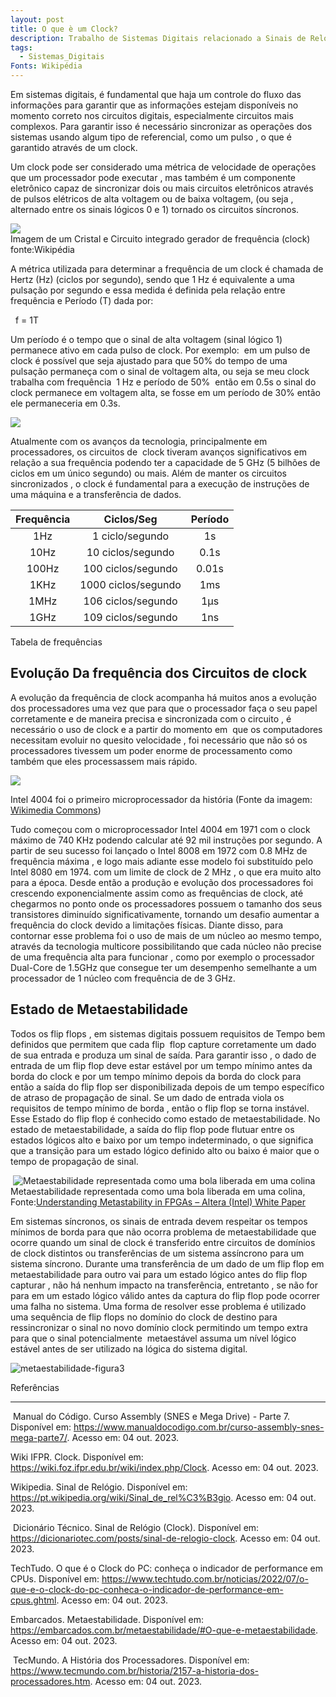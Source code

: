 ```yaml
---
layout: post
title: O que è um Clock?
description: Trabalho de Sistemas Digitais relacionado a Sinais de Relógio (clock)
tags:
  - Sistemas_Digitais
Fonts: Wikipédia
---
```



Em sistemas digitais, é fundamental que haja um controle do fluxo das informações para garantir que as informações estejam disponíveis no momento correto nos circuitos digitais, especialmente circuitos mais complexos. Para garantir isso é necessário sincronizar as operações dos sistemas usando algum tipo de referencial, como um pulso , o que é garantido através de um clock.

Um clock pode ser considerado uma métrica de velocidade de operações que um processador pode executar , mas também é um componente eletrônico capaz de sincronizar dois ou mais circuitos eletrônicos através de pulsos elétricos de alta voltagem ou de baixa voltagem, (ou seja , alternado entre os sinais lógicos 0 e 1) tornado os circuitos síncronos.

  
![](https://lh7-rt.googleusercontent.com/docsz/AD_4nXdj9RYAlEj8qPncmM2e0y5wLe735CaWivR-0GE1El9o-VWf-s_kyS2U0CZH5VWxG5gMkLnr49crdAA2Uw-ZREaq0u5HEr_cL67LhnHhGhj_CFCoSbbk_DR3CA4hVWXiRUpVYe-7CnkOHVlH9G8knVzy61Fr?key=fJd0peSDsd8nPIe_BCNePA)  
Imagem de um Cristal e [](https://pt.wikipedia.org/wiki/Circuito_integrado)Circuito integrado gerador de frequência (clock)
fonte:Wikipédia

  

A métrica utilizada para determinar a frequência de um clock é chamada de Hertz (Hz) (ciclos por segundo), sendo que 1 Hz é equivalente a uma pulsação por segundo e essa medida é definida pela relação entre frequência e Período (T) dada por:


  f = 1T

Um período é o tempo que o sinal de alta voltagem (sinal lógico 1) permanece ativo em cada pulso de clock. Por exemplo:  em um pulso de clock é possível que seja ajustado para que 50% do tempo de uma pulsação permaneça com o sinal de voltagem alta, ou seja se meu clock trabalha com frequência  1 Hz e período de 50%  então em 0.5s o sinal do clock permanece em voltagem alta, se fosse em um período de 30% então ele permaneceria em 0.3s.

![](https://lh7-rt.googleusercontent.com/docsz/AD_4nXeJpwmbiS9pu6shv8Bw_fNxwseXykQgF9NFyOuuuItpWkj6nMbOfcT3Bvql9vPCnhOCr8iggQd7mVP8EpOAyCk7jj_M0k72ZX8BKl1v_b5alDewcMaTWJ6J6RYVdjNbyEM1jVjAN3ix5A0HluDiOYvwOf8?key=fJd0peSDsd8nPIe_BCNePA)

Atualmente com os avanços da tecnologia, principalmente em processadores, os circuitos de  clock tiveram avanços significativos em relação a sua frequência podendo ter a capacidade de 5 GHz (5 bilhões de ciclos em um único segundo) ou mais. Além de manter os circuitos sincronizados , o clock é fundamental para a execução de instruções de uma máquina e a transferência de dados.

| Frequência |     Ciclos/Seg      | Período |
| :--------: | :-----------------: | :-----: |
|    1Hz     |   1 ciclo/segundo   |   1s    |
|    10Hz    |  10 ciclos/segundo  |  0.1s   |
|   100Hz    | 100 ciclos/segundo  |  0.01s  |
|    1KHz    | 1000 ciclos/segundo |   1ms   |
|    1MHz    | 106 ciclos/segundo  |   1μs   |
|    1GHz    | 109 ciclos/segundo  |   1ns   |

Tabela de frequências 


## Evolução Da frequência dos Circuitos de clock


A evolução da frequência de clock acompanha há muitos anos a evolução dos processadores uma vez que para que o processador faça o seu papel corretamente e de maneira precisa e sincronizada com o circuito , é necessário o uso de clock e a partir do momento em  que os computadores necessitam evoluir no quesito velocidade , foi necessário que não só os processadores tivessem um poder enorme de processamento como também que eles processassem mais rápido.

  

![](https://lh7-rt.googleusercontent.com/docsz/AD_4nXckbZ8DvBlBZwom_-rqZBdYR0-m530o56SRRagez29U4QaCnXNEGIGJ4APqdTl20_LlCxLbDJAq_D4kp2ohOAkwUAf6MMbZA2-3tk1bhGI6amQMw5JUA3rGKThxrMaNhKy8ng3aSrQyKMF_u6oD2zBYC-Sf?key=fJd0peSDsd8nPIe_BCNePA)

Intel 4004 foi o primeiro microprocessador da história (Fonte da imagem: [Wikimedia Commons](http://commons.wikimedia.org))

  

Tudo começou com o microprocessador Intel 4004 em 1971 com o clock máximo de 740 KHz podendo calcular até 92 mil instruções por segundo. A partir de seu sucesso foi lançado o Intel 8008 em 1972 com 0.8 MHz de frequência máxima , e logo mais adiante esse modelo foi substituído pelo Intel 8080 em 1974. com um limite de clock de 2 MHz , o que era muito alto para a época. Desde então a produção e evolução dos processadores foi crescendo exponencialmente assim como as frequências de clock, até chegarmos no ponto onde os processadores possuem o tamanho dos seus transistores diminuído significativamente, tornando um desafio aumentar a frequência do clock devido a limitações físicas. Diante disso, para contornar esse problema foi o uso de mais de um núcleo ao mesmo tempo, através da tecnologia multicore possibilitando que cada núcleo não precise de uma frequência alta para funcionar , como por exemplo o processador Dual-Core de 1.5GHz que consegue ter um desempenho semelhante a um processador de 1 núcleo com frequência de de 3 GHz.


## Estado de Metaestabilidade
  

Todos os flip flops , em sistemas digitais possuem requisitos de Tempo bem definidos que permitem que cada flip  flop capture corretamente um dado de sua entrada e produza um sinal de saída. Para garantir isso , o dado de entrada de um flip flop deve estar estável por um tempo mínimo antes da borda do clock e por um tempo mínimo depois da borda do clock para então a saída do flip flop ser disponibilizada depois de um tempo específico de atraso de propagação de sinal. Se um dado de entrada viola os requisitos de tempo mínimo de borda , então o flip flop se torna instável. Esse Estado do flip flop é conhecido como estado de metaestabilidade. No estado de metaestabilidade, a saída do flip flop pode flutuar entre os estados lógicos alto e baixo por um tempo indeterminado, o que significa que a transição para um estado lógico definido alto ou baixo é maior que o tempo de propagação de sinal.

 ![Metaestabilidade representada como uma bola liberada em uma colina](https://lh7-rt.googleusercontent.com/docsz/AD_4nXcPzML66-Yl5QtxZuTeKRVD9X6E18XG6YYBKFuhdlWw1mrSaVQWpnSwWqLBzftwYqohXW9kDz56TuNduv8EaI94fFqEkduKdAlAuyMWkG5IlxeaBMn4jpbVm75CaFtZmLVwJxcjzVItEHRTsE2nyrG-59Q?key=fJd0peSDsd8nPIe_BCNePA)
Metaestabilidade representada como uma bola liberada em uma colina, Fonte:[Understanding Metastability in FPGAs – Altera (Intel) White Paper](https://www.altera.com/en_US/pdfs/literature/wp/wp-01082-quartus-ii-metastability.pdf)

  

Em sistemas síncronos, os sinais de entrada devem respeitar os tempos mínimos de borda para que não ocorra problema de metaestabilidade que ocorre quando um sinal de clock é transferido entre circuitos de domínios de clock distintos ou transferências de um sistema assíncrono para um sistema síncrono. Durante uma transferência de um dado de um flip flop em metaestabilidade para outro vai para um estado lógico antes do flip flop capturar , não há nenhum impacto na transferência, entretanto , se não for para em um estado lógico válido antes da captura do flip flop pode ocorrer uma falha no sistema. Uma forma de resolver esse problema é utilizado uma sequência de flip flops no domínio do clock de destino para ressincronizar o sinal no novo domínio clock permitindo um tempo extra  para que o sinal potencialmente  metaestável assuma um nível lógico estável antes de ser utilizado na lógica do sistema digital.

![metaestabilidade-figura3](https://lh7-rt.googleusercontent.com/docsz/AD_4nXf_kpcEXASunkOqbwctbENOpUQrHpCGaHa8CaA3NqJlWkiF2m5V0KHioxbOWaBk6RhKKZkMcDnYWpUX55n3aN9wt--waao27psubWS2vX7ZzhAC8GBnAE_kspzfxPOvN_h-6MRfINPS4-k_7dbXXRlZ5AU3?key=fJd0peSDsd8nPIe_BCNePA)  

  
  
  
  

Referências

---

 Manual do Código. Curso Assembly (SNES e Mega Drive) - Parte 7. Disponível em: <https://www.manualdocodigo.com.br/curso-assembly-snes-mega-parte7/>. Acesso em: 04 out. 2023.

Wiki IFPR. Clock. Disponível em: <https://wiki.foz.ifpr.edu.br/wiki/index.php/Clock>. Acesso em: 04 out. 2023.

Wikipedia. Sinal de Relógio. Disponível em: <https://pt.wikipedia.org/wiki/Sinal_de_rel%C3%B3gio>. Acesso em: 04 out. 2023.

 Dicionário Técnico. Sinal de Relógio (Clock). Disponível em: <https://dicionariotec.com/posts/sinal-de-relogio-clock>. Acesso em: 04 out. 2023.

TechTudo. O que é o Clock do PC: conheça o indicador de performance em CPUs. Disponível em: <https://www.techtudo.com.br/noticias/2022/07/o-que-e-o-clock-do-pc-conheca-o-indicador-de-performance-em-cpus.ghtml>. Acesso em: 04 out. 2023.

Embarcados. Metaestabilidade. Disponível em: <https://embarcados.com.br/metaestabilidade/#O-que-e-metaestabilidade>. Acesso em: 04 out. 2023.

 TecMundo. A História dos Processadores. Disponível em: 
<https://www.tecmundo.com.br/historia/2157-a-historia-dos-processadores.htm>. Acesso em: 04 out. 2023.
